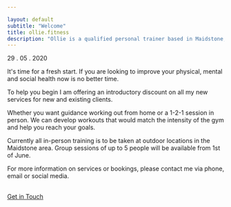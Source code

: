 ```yaml
---

layout: default
subtitle: "Welcome"
title: ollie.fitness
description: "Ollie is a qualified personal trainer based in Maidstone, Kent. He offers online coaching, 1-2-1 personal training and group workouts to help his clients conquer they’re fitness dreams."
---
```

<p>29 . 05 . 2020</p>

It's time for a fresh start. If you are looking to improve your physical, mental and social health now is no better time.

To help you begin I am offering an introductory discount on all my new services for new and existing clients.

Whether you want guidance working out from home or a 1-2-1 session in person. We can develop workouts that would match the intensity of the gym and help you reach your goals.

Currently all in-person training is to be taken at outdoor locations in the Maidstone area. Group sessions of up to 5 people will be available from 1st of June.

For more information on services or bookings, please contact me via phone, email or social media.

<br>
<a class="intouch" href="/contact">Get in Touch</a>